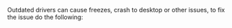 
Outdated drivers can cause freezes, crash to desktop or other issues, to fix the issue do the following: